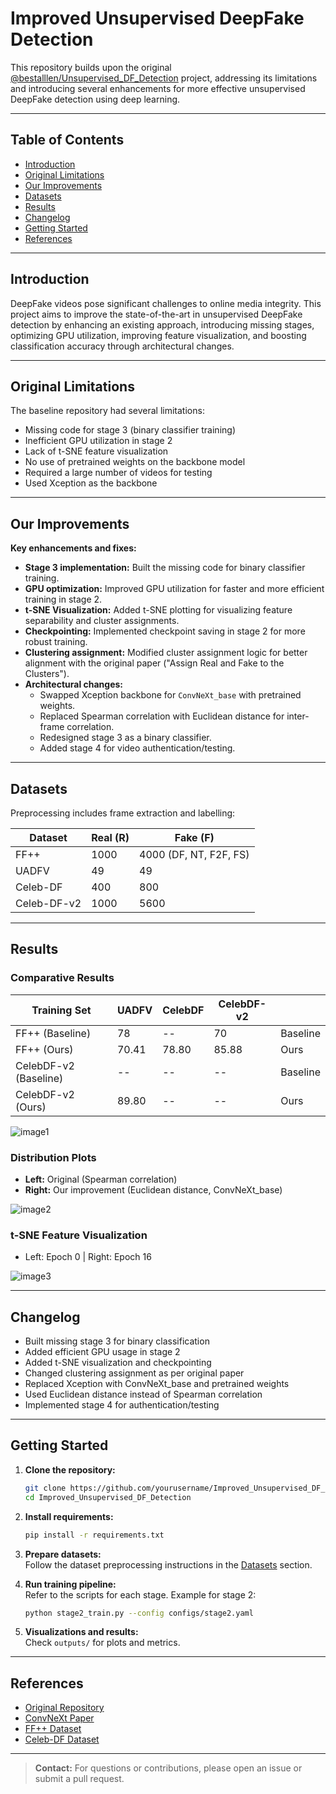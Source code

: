 # Improved Unsupervised DeepFake Detection

This repository builds upon the original [@bestalllen/Unsupervised_DF_Detection](https://github.com/bestalllen/Unsupervised_DF_Detection) project, addressing its limitations and introducing several enhancements for more effective unsupervised DeepFake detection using deep learning.

---

## Table of Contents

- [Introduction](#introduction)
- [Original Limitations](#original-limitations)
- [Our Improvements](#our-improvements)
- [Datasets](#datasets)
- [Results](#results)
- [Changelog](#changelog)
- [Getting Started](#getting-started)
- [References](#references)

---

## Introduction

DeepFake videos pose significant challenges to online media integrity. This project aims to improve the state-of-the-art in unsupervised DeepFake detection by enhancing an existing approach, introducing missing stages, optimizing GPU utilization, improving feature visualization, and boosting classification accuracy through architectural changes.

---

## Original Limitations

The baseline repository had several limitations:
- Missing code for stage 3 (binary classifier training)
- Inefficient GPU utilization in stage 2
- Lack of t-SNE feature visualization
- No use of pretrained weights on the backbone model
- Required a large number of videos for testing
- Used Xception as the backbone

---

## Our Improvements

**Key enhancements and fixes:**

- **Stage 3 implementation:** Built the missing code for binary classifier training.
- **GPU optimization:** Improved GPU utilization for faster and more efficient training in stage 2.
- **t-SNE Visualization:** Added t-SNE plotting for visualizing feature separability and cluster assignments.
- **Checkpointing:** Implemented checkpoint saving in stage 2 for more robust training.
- **Clustering assignment:** Modified cluster assignment logic for better alignment with the original paper ("Assign Real and Fake to the Clusters").
- **Architectural changes:**
  - Swapped Xception backbone for `ConvNeXt_base` with pretrained weights.
  - Replaced Spearman correlation with Euclidean distance for inter-frame correlation.
  - Redesigned stage 3 as a binary classifier.
  - Added stage 4 for video authentication/testing.

---

## Datasets

Preprocessing includes frame extraction and labelling:

| Dataset      | Real (R) | Fake (F)       |
|--------------|----------|----------------|
| FF++         | 1000     | 4000 (DF, NT, F2F, FS) |
| UADFV        | 49       | 49             |
| Celeb-DF     | 400      | 800            |
| Celeb-DF-v2  | 1000     | 5600           |

---

## Results

### Comparative Results

| Training Set  | UADFV | CelebDF | CelebDF-v2 |         |
|---------------|-------|---------|------------|---------|
| FF++ (Baseline) | 78    |   --    | 70         | Baseline |
| FF++ (Ours)     | 70.41 | 78.80   | 85.88      | Ours    |
| CelebDF-v2 (Baseline) | -- | -- | --         | Baseline |
| CelebDF-v2 (Ours)     | 89.80 | -- | --       | Ours    |

![image1](image1)

### Distribution Plots

- **Left:** Original (Spearman correlation)
- **Right:** Our improvement (Euclidean distance, ConvNeXt_base)

![image2](image2)

### t-SNE Feature Visualization

- Left: Epoch 0  |  Right: Epoch 16

![image3](image3)

---

## Changelog

- Built missing stage 3 for binary classification
- Added efficient GPU usage in stage 2
- Added t-SNE visualization and checkpointing
- Changed clustering assignment as per original paper
- Replaced Xception with ConvNeXt_base and pretrained weights
- Used Euclidean distance instead of Spearman correlation
- Implemented stage 4 for authentication/testing

---

## Getting Started

1. **Clone the repository:**
    ```bash
    git clone https://github.com/yourusername/Improved_Unsupervised_DF_Detection.git
    cd Improved_Unsupervised_DF_Detection
    ```

2. **Install requirements:**
    ```bash
    pip install -r requirements.txt
    ```

3. **Prepare datasets:**  
    Follow the dataset preprocessing instructions in the [Datasets](#datasets) section.

4. **Run training pipeline:**  
    Refer to the scripts for each stage. Example for stage 2:
    ```bash
    python stage2_train.py --config configs/stage2.yaml
    ```

5. **Visualizations and results:**  
    Check `outputs/` for plots and metrics.

---

## References

- [Original Repository](https://github.com/bestalllen/Unsupervised_DF_Detection)
- [ConvNeXt Paper](https://arxiv.org/abs/2201.03545)
- [FF++ Dataset](https://github.com/ondyari/FaceForensics)
- [Celeb-DF Dataset](https://github.com/yuezunli/celeb-deepfakeforensics)

---

> **Contact:** For questions or contributions, please open an issue or submit a pull request.
